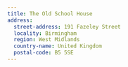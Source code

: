 ```yaml
---
title: The Old School House
address:
  street-address: 191 Fazeley Street
  locality: Birmingham
  region: West Midlands
  country-name: United Kingdom
  postal-code: B5 5SE
---
```

